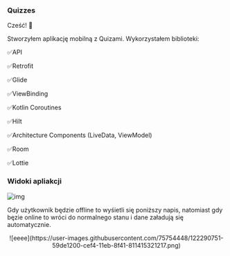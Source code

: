 ### Quizzes

Cześć! 👋

Stworzyłem aplikację mobilną z Quizami. Wykorzystałem biblioteki:

:white_check_mark:API

:white_check_mark:Retrofit

:white_check_mark:Glide

:white_check_mark:ViewBinding

:white_check_mark:Kotlin Coroutines

:white_check_mark:Hilt

:white_check_mark:Architecture Components (LiveData, ViewModel)

:white_check_mark:Room

:white_check_mark:Lottie

### Widoki apliakcji

![img](https://user-images.githubusercontent.com/75754448/122287264-09b18080-cef1-11eb-855a-a7af239e2af0.png)



Gdy użytkownik będzie offline to wyśietli się poniższy napis, natomiast gdy bęzie online to wróci do normalnego stanu i dane załadują się automatycznie.

<p align="center">
![eeee](https://user-images.githubusercontent.com/75754448/122290751-59de1200-cef4-11eb-8f41-811415321217.png)
</p>

